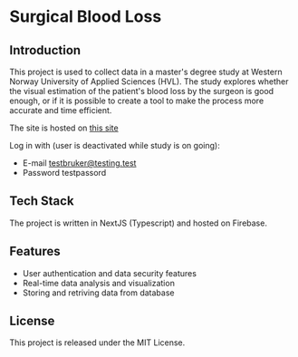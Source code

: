 # Surgical Blood Loss

## Introduction

This project is used to collect data in a master's degree study at Western Norway University of Applied Sciences (HVL). The study explores whether the visual estimation of the patient's blood loss by the surgeon is good enough, or if it is possible to create a tool to make the process more accurate and time efficient.

The site is hosted on [this site](https://kirurgiskblodtap.gunder.dev)

Log in with (user is deactivated while study is on going):

-   E-mail testbruker@testing.test
-   Password testpassord

## Tech Stack

The project is written in NextJS (Typescript) and hosted on Firebase.

## Features

-   User authentication and data security features
-   Real-time data analysis and visualization
-   Storing and retriving data from database

## License

This project is released under the MIT License.
